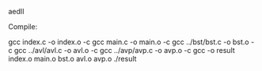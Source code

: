 aedII

Compile:

gcc index.c -o index.o -c
gcc main.c -o main.o -c
gcc ../bst/bst.c -o bst.o -c
gcc ../avl/avl.c -o avl.o -c
gcc ../avp/avp.c -o avp.o -c
gcc -o result index.o main.o bst.o avl.o avp.o
./result


